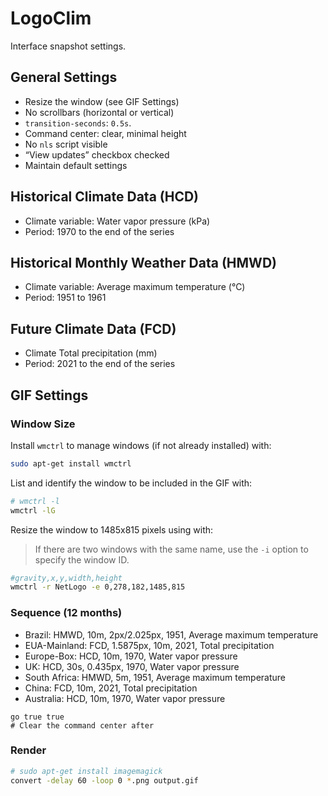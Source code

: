 # LogoClim

Interface snapshot settings.

## General Settings

- Resize the window (see GIF Settings)
- No scrollbars (horizontal or vertical)
- `transition-seconds`: `0.5s`.
- Command center: clear, minimal height
- No `nls` script visible
- “View updates” checkbox checked
- Maintain default settings

## Historical Climate Data (HCD)

- Climate variable: Water vapor pressure (kPa)
- Period: 1970 to the end of the series

## Historical Monthly Weather Data (HMWD)

- Climate variable: Average maximum temperature (°C)
- Period: 1951 to 1961

## Future Climate Data (FCD)

- Climate Total precipitation (mm)
- Period: 2021 to the end of the series

## GIF Settings

### Window Size

Install `wmctrl` to manage windows (if not already installed) with:

```bash
sudo apt-get install wmctrl
```

List and identify the window to be included in the GIF with:

```bash
# wmctrl -l
wmctrl -lG
```

Resize the window to 1485x815 pixels using with:

> If there are two windows with the same name, use the `-i` option to specify the window ID.

```bash
#gravity,x,y,width,height
wmctrl -r NetLogo -e 0,278,182,1485,815
```

### Sequence (12 months)

- Brazil: HMWD, 10m, 2px/2.025px, 1951, Average maximum temperature
- EUA-Mainland: FCD, 1.5875px, 10m, 2021, Total precipitation
- Europe-Box: HCD, 10m, 1970, Water vapor pressure
- UK: HCD, 30s, 0.435px, 1970, Water vapor pressure
- South Africa: HMWD, 5m, 1951, Average maximum temperature
- China: FCD, 10m, 2021, Total precipitation
- Australia: HCD, 10m, 1970, Water vapor pressure

```nlogo
go true true
# Clear the command center after
```

### Render

```bash
# sudo apt-get install imagemagick
convert -delay 60 -loop 0 *.png output.gif
```
